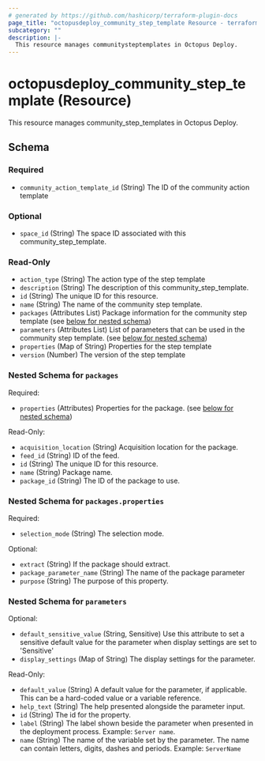 ```yaml
---
# generated by https://github.com/hashicorp/terraform-plugin-docs
page_title: "octopusdeploy_community_step_template Resource - terraform-provider-octopusdeploy"
subcategory: ""
description: |-
  This resource manages communitysteptemplates in Octopus Deploy.
---
```


# octopusdeploy_community_step_template (Resource)

This resource manages community_step_templates in Octopus Deploy.



<!-- schema generated by tfplugindocs -->
## Schema

### Required

- `community_action_template_id` (String) The ID of the community action template

### Optional

- `space_id` (String) The space ID associated with this community_step_template.

### Read-Only

- `action_type` (String) The action type of the step template
- `description` (String) The description of this community_step_template.
- `id` (String) The unique ID for this resource.
- `name` (String) The name of the community step template.
- `packages` (Attributes List) Package information for the community step template (see [below for nested schema](#nestedatt--packages))
- `parameters` (Attributes List) List of parameters that can be used in the community step template. (see [below for nested schema](#nestedatt--parameters))
- `properties` (Map of String) Properties for the step template
- `version` (Number) The version of the step template

<a id="nestedatt--packages"></a>
### Nested Schema for `packages`

Required:

- `properties` (Attributes) Properties for the package. (see [below for nested schema](#nestedatt--packages--properties))

Read-Only:

- `acquisition_location` (String) Acquisition location for the package.
- `feed_id` (String) ID of the feed.
- `id` (String) The unique ID for this resource.
- `name` (String) Package name.
- `package_id` (String) The ID of the package to use.

<a id="nestedatt--packages--properties"></a>
### Nested Schema for `packages.properties`

Required:

- `selection_mode` (String) The selection mode.

Optional:

- `extract` (String) If the package should extract.
- `package_parameter_name` (String) The name of the package parameter
- `purpose` (String) The purpose of this property.



<a id="nestedatt--parameters"></a>
### Nested Schema for `parameters`

Optional:

- `default_sensitive_value` (String, Sensitive) Use this attribute to set a sensitive default value for the parameter when display settings are set to 'Sensitive'
- `display_settings` (Map of String) The display settings for the parameter.

Read-Only:

- `default_value` (String) A default value for the parameter, if applicable. This can be a hard-coded value or a variable reference.
- `help_text` (String) The help presented alongside the parameter input.
- `id` (String) The id for the property.
- `label` (String) The label shown beside the parameter when presented in the deployment process. Example: `Server name`.
- `name` (String) The name of the variable set by the parameter. The name can contain letters, digits, dashes and periods. Example: `ServerName`


